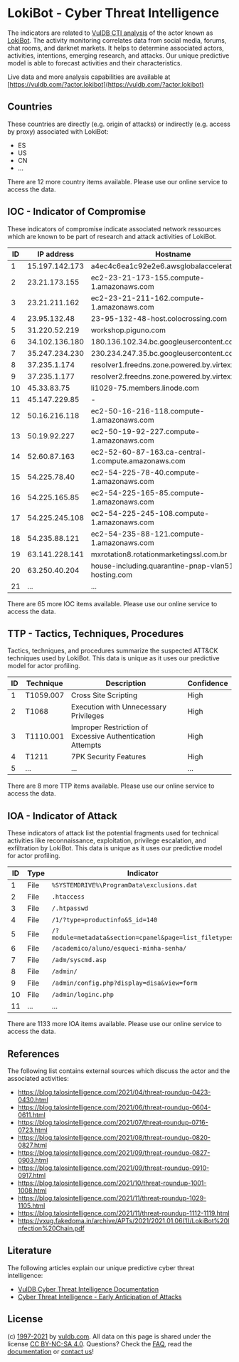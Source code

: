 # LokiBot - Cyber Threat Intelligence

The indicators are related to [VulDB CTI analysis](https://vuldb.com/?kb.cti) of the actor known as [LokiBot](https://vuldb.com/?actor.lokibot). The activity monitoring correlates data from social media, forums, chat rooms, and darknet markets. It helps to determine associated actors, activities, intentions, emerging research, and attacks. Our unique predictive model is able to forecast activities and their characteristics.

Live data and more analysis capabilities are available at [https://vuldb.com/?actor.lokibot](https://vuldb.com/?actor.lokibot)

## Countries

These countries are directly (e.g. origin of attacks) or indirectly (e.g. access by proxy) associated with LokiBot:

* ES
* US
* CN
* ...

There are 12 more country items available. Please use our online service to access the data.

## IOC - Indicator of Compromise

These indicators of compromise indicate associated network ressources which are known to be part of research and attack activities of LokiBot.

ID | IP address | Hostname | Confidence
-- | ---------- | -------- | ----------
1 | 15.197.142.173 | a4ec4c6ea1c92e2e6.awsglobalaccelerator.com | High
2 | 23.21.173.155 | ec2-23-21-173-155.compute-1.amazonaws.com | Medium
3 | 23.21.211.162 | ec2-23-21-211-162.compute-1.amazonaws.com | Medium
4 | 23.95.132.48 | 23-95-132-48-host.colocrossing.com | High
5 | 31.220.52.219 | workshop.piguno.com | High
6 | 34.102.136.180 | 180.136.102.34.bc.googleusercontent.com | Medium
7 | 35.247.234.230 | 230.234.247.35.bc.googleusercontent.com | Medium
8 | 37.235.1.174 | resolver1.freedns.zone.powered.by.virtexxa.com | High
9 | 37.235.1.177 | resolver2.freedns.zone.powered.by.virtexxa.com | High
10 | 45.33.83.75 | li1029-75.members.linode.com | High
11 | 45.147.229.85 | - | High
12 | 50.16.216.118 | ec2-50-16-216-118.compute-1.amazonaws.com | Medium
13 | 50.19.92.227 | ec2-50-19-92-227.compute-1.amazonaws.com | Medium
14 | 52.60.87.163 | ec2-52-60-87-163.ca-central-1.compute.amazonaws.com | Medium
15 | 54.225.78.40 | ec2-54-225-78-40.compute-1.amazonaws.com | Medium
16 | 54.225.165.85 | ec2-54-225-165-85.compute-1.amazonaws.com | Medium
17 | 54.225.245.108 | ec2-54-225-245-108.compute-1.amazonaws.com | Medium
18 | 54.235.88.121 | ec2-54-235-88-121.compute-1.amazonaws.com | Medium
19 | 63.141.228.141 | mxrotation8.rotationmarketingssl.com.br | High
20 | 63.250.40.204 | house-including.quarantine-pnap-vlan51.web-hosting.com | High
21 | ... | ... | ...

There are 65 more IOC items available. Please use our online service to access the data.

## TTP - Tactics, Techniques, Procedures

Tactics, techniques, and procedures summarize the suspected ATT&CK techniques used by LokiBot. This data is unique as it uses our predictive model for actor profiling.

ID | Technique | Description | Confidence
-- | --------- | ----------- | ----------
1 | T1059.007 | Cross Site Scripting | High
2 | T1068 | Execution with Unnecessary Privileges | High
3 | T1110.001 | Improper Restriction of Excessive Authentication Attempts | High
4 | T1211 | 7PK Security Features | High
5 | ... | ... | ...

There are 8 more TTP items available. Please use our online service to access the data.

## IOA - Indicator of Attack

These indicators of attack list the potential fragments used for technical activities like reconnaissance, exploitation, privilege escalation, and exfiltration by LokiBot. This data is unique as it uses our predictive model for actor profiling.

ID | Type | Indicator | Confidence
-- | ---- | --------- | ----------
1 | File | `%SYSTEMDRIVE%\ProgramData\exclusions.dat` | High
2 | File | `.htaccess` | Medium
3 | File | `/.htpasswd` | Medium
4 | File | `/1/?type=productinfo&S_id=140` | High
5 | File | `/?module=metadata&section=cpanel&page=list_filetypes` | High
6 | File | `/academico/aluno/esqueci-minha-senha/` | High
7 | File | `/adm/syscmd.asp` | High
8 | File | `/admin/` | Low
9 | File | `/admin/config.php?display=disa&view=form` | High
10 | File | `/admin/loginc.php` | High
11 | ... | ... | ...

There are 1133 more IOA items available. Please use our online service to access the data.

## References

The following list contains external sources which discuss the actor and the associated activities:

* https://blog.talosintelligence.com/2021/04/threat-roundup-0423-0430.html
* https://blog.talosintelligence.com/2021/06/threat-roundup-0604-0611.html
* https://blog.talosintelligence.com/2021/07/threat-roundup-0716-0723.html
* https://blog.talosintelligence.com/2021/08/threat-roundup-0820-0827.html
* https://blog.talosintelligence.com/2021/09/threat-roundup-0827-0903.html
* https://blog.talosintelligence.com/2021/09/threat-roundup-0910-0917.html
* https://blog.talosintelligence.com/2021/10/threat-roundup-1001-1008.html
* https://blog.talosintelligence.com/2021/11/threat-roundup-1029-1105.html
* https://blog.talosintelligence.com/2021/11/threat-roundup-1112-1119.html
* https://vxug.fakedoma.in/archive/APTs/2021/2021.01.06(1)/LokiBot%20Infection%20Chain.pdf

## Literature

The following articles explain our unique predictive cyber threat intelligence:

* [VulDB Cyber Threat Intelligence Documentation](https://vuldb.com/?kb.cti)
* [Cyber Threat Intelligence - Early Anticipation of Attacks](https://www.scip.ch/en/?labs.20201022)

## License

(c) [1997-2021](https://vuldb.com/?kb.changelog) by [vuldb.com](https://vuldb.com/?kb.about). All data on this page is shared under the license [CC BY-NC-SA 4.0](https://creativecommons.org/licenses/by-nc-sa/4.0/). Questions? Check the [FAQ](https://vuldb.com/?kb.faq), read the [documentation](https://vuldb.com/?kb) or [contact us](https://vuldb.com/?contact)!
